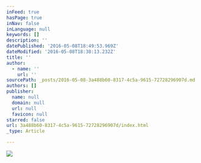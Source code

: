 ```yaml
---
inFeed: true
hasPage: true
inNav: false
inLanguage: null
keywords: []
description: ''
datePublished: '2016-05-08T18:49:53.969Z'
dateModified: '2016-05-08T18:38:13.232Z'
title: ''
author:
  - name: ''
    url: ''
sourcePath: _posts/2016-05-08-3a488b60-8317-4c5a-9615-72728296907d.md
authors: []
publisher:
  name: null
  domain: null
  url: null
  favicon: null
starred: false
url: 3a488b60-8317-4c5a-9615-72728296907d/index.html
_type: Article

---
```

![](https://the-grid-user-content.s3-us-west-2.amazonaws.com/fd268f13-c421-4515-b08e-3280f7e97685.jpg)